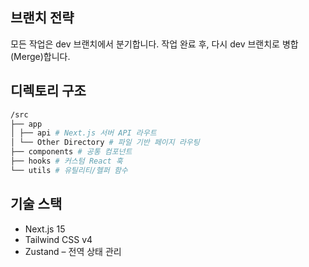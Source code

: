 ## 브랜치 전략

모든 작업은 dev 브랜치에서 분기합니다.
작업 완료 후, 다시 dev 브랜치로 병합(Merge)합니다.

## 디렉토리 구조

```bash
/src
├── app
│ ├── api # Next.js 서버 API 라우트
│ └── Other Directory # 파일 기반 페이지 라우팅
├── components # 공통 컴포넌트
├── hooks # 커스텀 React 훅
└── utils # 유틸리티/헬퍼 함수
```

## 기술 스택

- Next.js 15
- Tailwind CSS v4
- Zustand – 전역 상태 관리
